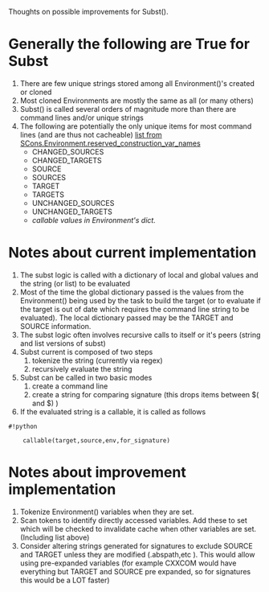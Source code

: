 Thoughts on possible improvements for Subst().

# Generally the following are True for Subst #
1. There are few unique strings stored among all Environment()'s created or cloned
1. Most cloned Environments are mostly the same as all (or many others)
1. Subst() is called several orders of magnitude more than there are command lines and/or unique strings
1. The following are potentially the only unique items for most command lines (and are thus not cacheable) [ list from SCons.Environment.reserved_construction_var_names ](http://scons.org/doc/latest/HTML/scons-api/SCons.Environment-module.html#reserved_construction_var_names)
    * CHANGED_SOURCES
    * CHANGED_TARGETS
    * SOURCE
    * SOURCES
    * TARGET
    * TARGETS
    * UNCHANGED_SOURCES
    * UNCHANGED_TARGETS
    * *callable values in Environment's dict.*


# Notes about current implementation #
1. The subst logic is called with a dictionary of local and global values and the string (or list) to be evaluated
1. Most of the time the global dictionary passed is the values from the Environment() being used by the task to build the target (or to evaluate if the target is out of date which requires the command line string to be evaluated). The local dictionary passed may be the TARGET and SOURCE information.
1. The subst logic often involves recursive calls to itself or it's peers (string and list versions of subst)
1. Subst current is composed of two steps
    1. tokenize the string (currently via regex)
    1. recursively evaluate the string
1. Subst can be called in two basic modes
    1. create a command line
    1. create a string for comparing signature  (this drops items between $( and $) )
1. If the evaluated string is a callable, it is called as follows

```
#!python

    callable(target,source,env,for_signature)
```


# Notes about improvement implementation #
1. Tokenize Environment() variables when they are set.
1. Scan tokens to identify directly accessed variables. Add these to set which will be checked to invalidate cache when other variables are set. (Including list above)
1. Consider altering strings generated for signatures to exclude SOURCE and TARGET unless they are modified (.abspath,etc ).  This would allow using pre-expanded variables (for example CXXCOM would have everything but TARGET and SOURCE pre expanded, so for signatures this would be a LOT faster)
